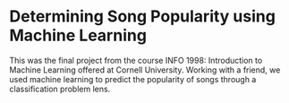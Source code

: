# Determining Song Popularity using Machine Learning

This was the final project from the course INFO 1998: Introduction to Machine Learning offered at Cornell University. Working with a friend, we used machine learning to predict the popularity of songs through a classification problem lens. 
